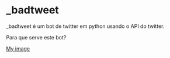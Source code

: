 # _badtweet
_badtweet é um bot de twitter em python usando o API do twitter.

Para que serve este bot?

[My image](username.github.com/repository/img/image.jpg)

